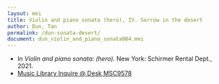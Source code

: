 ```yaml
---
layout: mei
title: Violin and piano sonata (hero), IV. Sorrow in the desert
author: Dun, Tan
permalink: /dun-sonata-desert/
document: dun_violin_and_piano_sonata004.mei
---
```


- In *Violin and piano sonata: (hero).* New York: Schirmer Rental Dept., 2021.
- <a href="https://tufts.primo.exlibrisgroup.com/permalink/01TUN_INST/1kc9gia/alma991018616770203851" target="_blank">Music Library Inquire @ Desk MSC9578</a>
